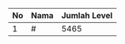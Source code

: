 | No | Nama            | Jumlah Level |
|----|-----------------|--------------|
| 1  | #    |    5465        |
